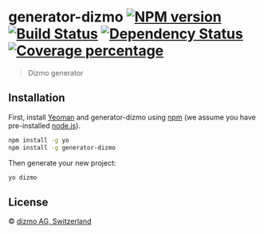 # generator-dizmo [![NPM version][npm-image]][npm-url] [![Build Status][travis-image]][travis-url] [![Dependency Status][daviddm-image]][daviddm-url] [![Coverage percentage][coveralls-image]][coveralls-url]
> Dizmo generator

## Installation

First, install [Yeoman](http://yeoman.io) and generator-dizmo using [npm](https://www.npmjs.com/) (we assume you have pre-installed [node.js](https://nodejs.org/)).

```bash
npm install -g yo
npm install -g generator-dizmo
```

Then generate your new project:

```bash
yo dizmo
```

## License

 © [dizmo AG, Switzerland](http://dizmo.com/)

[npm-image]: https://badge.fury.io/js/generator-dizmo.svg
[npm-url]: https://npmjs.org/package/generator-dizmo
[travis-image]: https://travis-ci.org/dizmo/generator-dizmo.svg?branch=master
[travis-url]: https://travis-ci.org/dizmo/generator-dizmo
[daviddm-image]: https://david-dm.org/dizmo/generator-dizmo.svg?theme=shields.io
[daviddm-url]: https://david-dm.org/dizmo/generator-dizmo
[coveralls-image]: https://coveralls.io/repos/dizmo/generator-dizmo/badge.svg
[coveralls-url]: https://coveralls.io/r/dizmo/generator-dizmo
